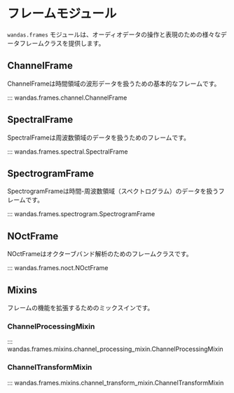 # フレームモジュール

`wandas.frames` モジュールは、オーディオデータの操作と表現のための様々なデータフレームクラスを提供します。

## ChannelFrame

ChannelFrameは時間領域の波形データを扱うための基本的なフレームです。

::: wandas.frames.channel.ChannelFrame

## SpectralFrame

SpectralFrameは周波数領域のデータを扱うためのフレームです。

::: wandas.frames.spectral.SpectralFrame

## SpectrogramFrame

SpectrogramFrameは時間-周波数領域（スペクトログラム）のデータを扱うフレームです。

::: wandas.frames.spectrogram.SpectrogramFrame

## NOctFrame

NOctFrameはオクターブバンド解析のためのフレームクラスです。

::: wandas.frames.noct.NOctFrame

## Mixins

フレームの機能を拡張するためのミックスインです。

### ChannelProcessingMixin

::: wandas.frames.mixins.channel_processing_mixin.ChannelProcessingMixin

### ChannelTransformMixin

::: wandas.frames.mixins.channel_transform_mixin.ChannelTransformMixin

